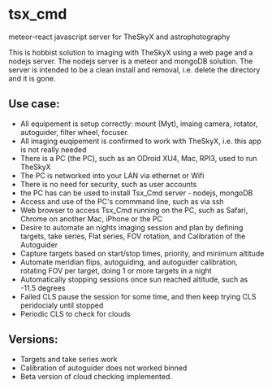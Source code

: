 # tsx_cmd
meteor-react javascript server for TheSkyX and astrophotography

This is hobbist solution to imaging with TheSkyX using a web page and a nodejs server. The 
nodejs server is a meteor and mongoDB solution. The server is intended to be a clean
install and removal, i.e. delete the directory and it is gone.

## Use case:
- All equipement is setup correctly: mount (Myt), imaing camera, rotator, autoguider, filter
wheel, focuser.
- All imaging euqipement is confirmed to work with TheSkyX, i.e. this app is not really needed
- There is a PC (the PC), such as an ODroid XU4, Mac, RPI3, used to run TheSkyX
- The PC is networked into your LAN via ethernet or Wifi
- There is no need for security, such as user accounts
- the PC has  can be used to install Tsx_Cmd server - nodejs, mongoDB
- Access and use of the PC's commmand line, such as via ssh
- Web browser to access Tsx_Cmd running on the PC, such as Safari, Chrome on another Mac, 
iPhone or the PC
- Desire to automate an nights imaging session and plan by defining targets, take series, 
Flat series, FOV rotation, and Calibration of the Autoguider
- Capture targets based on start/stop times, priority, and minimum altitude
- Automate meridian flips, autoguiding, and autoguider calibration, rotating FOV per target, 
doing 1 or more targets in a night
- Automatically stopping sessions once sun reached altitude, such as -11.5 degrees
- Failed CLS pause the session for some time, and then keep trying CLS peridocialy until stopped
- Periodic CLS to check for clouds

## Versions:
- Targets and take series work
- Calibration of autoguider does not worked binned
- Beta version of cloud checking implemented.
